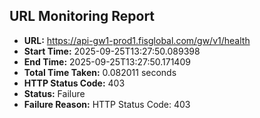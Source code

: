 ## URL Monitoring Report

- **URL:** https://api-gw1-prod1.fisglobal.com/gw/v1/health
- **Start Time:** 2025-09-25T13:27:50.089398
- **End Time:** 2025-09-25T13:27:50.171409
- **Total Time Taken:** 0.082011 seconds
- **HTTP Status Code:** 403
- **Status:** Failure
- **Failure Reason:** HTTP Status Code: 403
